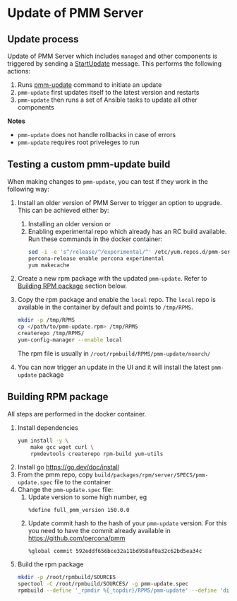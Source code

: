 # Update of PMM Server

## Update process

Update of PMM Server which includes `managed` and other components is triggered by sending a [StartUpdate](https://github.com/percona/pmm/blob/6761010b8b30042936c58c022752f6b57581afee/api/serverpb/server.proto#L325) message.
This performs the following actions:
1. Runs [pmm-update](https://github.com/percona/pmm/tree/main/update) command to initiate an update
2. `pmm-update` first updates itself to the latest version and restarts
3. `pmm-update` then runs a set of Ansible tasks to update all other components

**Notes**
- `pmm-update` does not handle rollbacks in case of errors
- `pmm-update` requires root priveleges to run

## Testing a custom pmm-update build

When making changes to `pmm-update`, you can test if they work in the following way:

1. Install an older version of PMM Server to trigger an option to upgrade. This can be achieved either by:
    1. Installing an older version or
    2. Enabling experimental repo which already has an RC build available. Run these commands in the docker container:
        ```sh
        sed -i -e 's^/release/^/experimental/^' /etc/yum.repos.d/pmm-server.repo
        percona-release enable percona experimental
        yum makecache
        ```
2. Create a new rpm package with the updated `pmm-update`. Refer to [Building RPM package](#building-rpm-package) section below.
3. Copy the rpm package and enable the `local` repo. The `local` repo is available in the container by default and points to `/tmp/RPMS`.
    ```sh
    mkdir -p /tmp/RPMS
    cp </path/to/pmm-update.rpm> /tmp/RPMS
    createrepo /tmp/RPMS/
    yum-config-manager --enable local
    ```
    
    The rpm file is usually in `/root/rpmbuild/RPMS/pmm-update/noarch/`
4. You can now trigger an update in the UI and it will install the latest `pmm-update` package

## Building RPM package

All steps are performed in the docker container.

1. Install dependencies
    ```sh
    yum install -y \
        make gcc wget curl \
        rpmdevtools createrepo rpm-build yum-utils
    ```
2. Install go https://go.dev/doc/install
3. From the pmm repo, copy `build/packages/rpm/server/SPECS/pmm-update.spec` file to the container
4. Change the `pmm-update.spec` file:
    1. Update version to some high number, eg
        ```
        %define full_pmm_version 150.0.0
        ```
    2. Update commit hash to the hash of your `pmm-update` version. For this you need to have the commit already available in https://github.com/percona/pmm
        ```
        %global commit 592eddf656bce32a11bd958af0a32c62bd5ea34c
        ```
5. Build the rpm package
    ```sh
    mkdir -p /root/rpmbuild/SOURCES
    spectool -C /root/rpmbuild/SOURCES/ -g pmm-update.spec
    rpmbuild --define '_rpmdir %{_topdir}/RPMS/pmm-update' --define 'dist .el7' -ba pmm-update.spec
    ```
